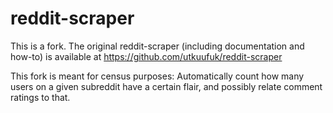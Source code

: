 # reddit-scraper
This is a fork. The original reddit-scraper (including documentation and how-to) is available at https://github.com/utkuufuk/reddit-scraper

This fork is meant for census purposes: Automatically count how many users on a given subreddit have a certain flair, and possibly relate comment ratings to that.
